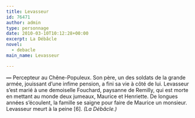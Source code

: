 ```yaml
---
title: Levasseur
id: 76471
author: admin
type: personnage
date: 2010-03-10T10:12:28+00:00
excerpt: La Débâcle
novel:
  - debacle
main_name: Levasseur

---
```

**—** Percepteur au Chêne-Populeux. Son père, un des soldats de la grande armée, jouissant d&rsquo;une infime pension, a fini sa vie à côté de lui. Levasseur s&rsquo;est marié à une demoiselle Fouchard, paysanne de Remilly, qui est morte en mettant au monde deux jumeaux, Maurice et Henriette. De longues années s&rsquo;écoulent, la famille se saigne pour faire de Maurice un monsieur. Levasseur meurt à la peine [6]. _(La Débâcle.)_